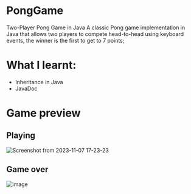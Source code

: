 # PongGame
Two-Player Pong Game in Java
A classic Pong game implementation in Java that allows two players to compete head-to-head using keyboard events, the winner is the first to get to 7 points;

# What I learnt:
<ul>
  <li>Inheritance in Java</li>
  <li>JavaDoc</li>
</ul>

# Game preview
<h2>Playing</h2>

![Screenshot from 2023-11-07 17-23-23](https://github.com/fati10011/PongGame/assets/140429920/86d11b48-65c3-484f-82ec-214e86e5d0ec)

<h2>Game over</h2>

![image](https://github.com/fati10011/PongGame/assets/140429920/3553b4b2-5ebf-4d48-81b3-73080a23aec8)
